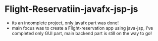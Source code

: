 # Flight-Reservatiin-javafx-jsp-js
- its an incomplete project, only javafx part was done!
- main focus was to create a Flight-reservation app using java-jsp, i've completed only GUI part, main backend part is still on the way to go!

